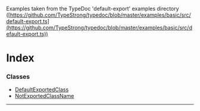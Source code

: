 

Examples taken from the TypeDoc 'default-export' examples directory ([https://github.com/TypeStrong/typedoc/blob/master/examples/basic/src/default-export.ts](https://github.com/TypeStrong/typedoc/blob/master/examples/basic/src/default-export.ts))

# Index

### Classes

* [DefaultExportedClass](../classes/_default_export_.defaultexportedclass.md)
* [NotExportedClassName](../classes/_default_export_.notexportedclassname.md)

---

